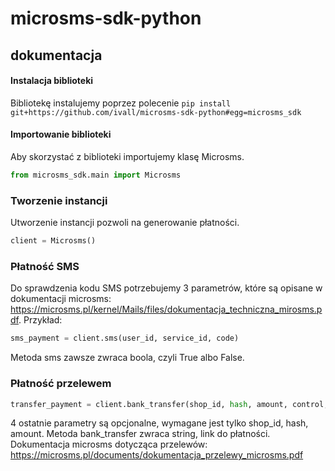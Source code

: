 # microsms-sdk-python

## dokumentacja

#### Instalacja biblioteki
Bibliotekę instalujemy poprzez polecenie ```pip install git+https://github.com/ivall/microsms-sdk-python#egg=microsms_sdk```

#### Importowanie biblioteki
Aby skorzystać z biblioteki importujemy klasę Microsms.
```python
from microsms_sdk.main import Microsms
```
### Tworzenie instancji
Utworzenie instancji pozwoli na generowanie płatności.
```python
client = Microsms()
```
### Płatność SMS
Do sprawdzenia kodu SMS potrzebujemy 3 parametrów, które są opisane w dokumentacji microsms: https://microsms.pl/kernel/Mails/files/dokumentacja_techniczna_mirosms.pdf.
Przykład:
```python
sms_payment = client.sms(user_id, service_id, code)
```
Metoda sms zawsze zwraca boola, czyli True albo False.

### Płatność przelewem
```python
transfer_payment = client.bank_transfer(shop_id, hash, amount, control, return_urlc, return_url, description)
```
4 ostatnie parametry są opcjonalne, wymagane jest tylko shop_id, hash, amount.
Metoda bank_transfer zwraca string, link do płatności.
Dokumentacja microsms dotycząca przelewów: https://microsms.pl/documents/dokumentacja_przelewy_microsms.pdf
